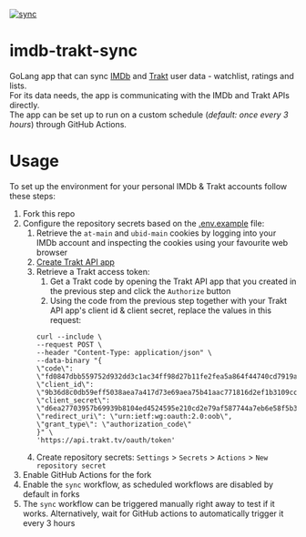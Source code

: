 [![sync](https://github.com/cecobask/imdb-trakt-sync/actions/workflows/sync.yml/badge.svg?event=schedule)](https://github.com/cecobask/imdb-trakt-sync/actions/workflows/sync.yml)  
# imdb-trakt-sync
GoLang app that can sync [IMDb](https://www.imdb.com/) and [Trakt](https://trakt.tv/dashboard) user data - watchlist, ratings and lists.  
For its data needs, the app is communicating with the IMDb and Trakt APIs directly.  
The app can be set up to run on a custom schedule (_default: once every 3 hours_) through GitHub Actions.  

# Usage
To set up the environment for your personal IMDb & Trakt accounts follow these steps:
1. Fork this repo
2. Configure the repository secrets based on the [.env.example](.env.example) file:
   1. Retrieve the `at-main` and `ubid-main` cookies by logging into your IMDb account and inspecting the cookies using your favourite web browser
   2. [Create Trakt API app](https://trakt.tv/oauth/applications)
   3. Retrieve a Trakt access token:  
      1. Get a Trakt code by opening the Trakt API app that you created in the previous step and click the `Authorize` button
      3. Using the code from the previous step together with your Trakt API app's client id & client secret, replace the values in this request:
      ```shell
      curl --include \
      --request POST \
      --header "Content-Type: application/json" \
      --data-binary "{
      \"code\": \"fd0847dbb559752d932dd3c1ac34ff98d27b11fe2fea5a864f44740cd7919ad0\",
      \"client_id\": \"9b36d8c0db59eff5038aea7a417d73e69aea75b41aac771816d2ef1b3109cc2f\",
      \"client_secret\": \"d6ea27703957b69939b8104ed4524595e210cd2e79af587744a7eb6e58f5b3d2\",
      \"redirect_uri\": \"urn:ietf:wg:oauth:2.0:oob\",
      \"grant_type\": \"authorization_code\"
      }" \
      'https://api.trakt.tv/oauth/token'
      ```
   4. Create repository secrets: `Settings` > `Secrets` > `Actions` > `New repository secret`
3. Enable GitHub Actions for the fork
4. Enable the `sync` workflow, as scheduled workflows are disabled by default in forks
5. The `sync` workflow can be triggered manually right away to test if it works. Alternatively, wait for GitHub actions to automatically trigger it every 3 hours
